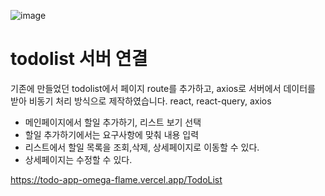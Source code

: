 ![image](https://user-images.githubusercontent.com/128350568/236116568-b5f68b0c-2dde-4463-b88e-2a3a719a0ee4.png)

# todolist 서버 연결

기존에 만들었던 todolist에서 페이지 route를 추가하고, axios로 서버에서 데이터를 받아 비동기 처리 방식으로 제작하였습니다.
react, react-query, axios

- 메인페이지에서 할일 추가하기, 리스트 보기 선택
- 할일 추가하기에서는 요구사항에 맞춰 내용 입력
- 리스트에서 할일 목록을 조회,삭제, 상세페이지로 이동할 수 있다.
- 상세페이지는 수정할 수 있다.


https://todo-app-omega-flame.vercel.app/TodoList
